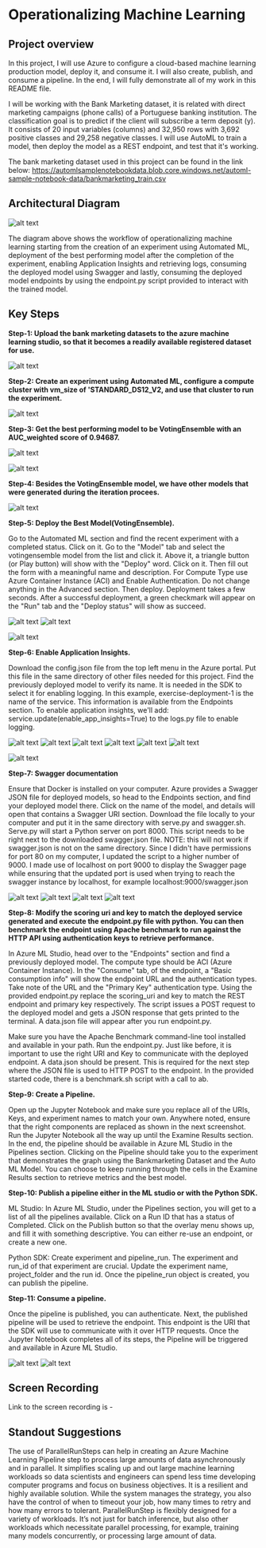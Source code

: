 # Operationalizing Machine Learning

## Project overview
In this project, I will use Azure to configure a cloud-based machine learning production model, deploy it, and consume it. I will also create, publish, and consume a pipeline. In the end, I will fully demonstrate all of my work in this README file.

I will be working with the Bank Marketing dataset, it is related with direct marketing campaigns (phone calls) of a Portuguese banking institution. The classification goal is to predict if the client will subscribe a term deposit (y). It consists of 20 input variables (columns) and 32,950 rows with 3,692 positive classes and 29,258 negative classes. I will use AutoML to train a model, then deploy the model as a REST endpoint, and test that it's working.

The bank marketing dataset used in this project can be found in the link below: https://automlsamplenotebookdata.blob.core.windows.net/automl-sample-notebook-data/bankmarketing_train.csv

## Architectural Diagram
![alt text](https://github.com/Arushikha0408/nd00333_AZMLND_C2/blob/master/starter_files/architecture.PNG)

The diagram above shows the workflow of operationalizing machine learning starting from the creation of an experiment using Automated ML, deployment of the best performing model after the completion of the experiment, enabling Application Insights and retrieving logs, consuming the deployed model using Swagger and lastly, consuming the deployed model endpoints by using the endpoint.py script provided to interact with the trained model.

## Key Steps
**Step-1: Upload the bank marketing datasets to the azure machine learning studio, so that it becomes a readily available registered dataset for use.**

![alt text](https://github.com/Arushikha0408/nd00333_AZMLND_C2/blob/master/starter_files/dataset1.PNG)

**Step-2: Create an experiment using Automated ML, configure a compute cluster with vm_size of 'STANDARD_DS12_V2, and use that cluster to run the experiment.**

![alt text](https://github.com/Arushikha0408/nd00333_AZMLND_C2/blob/master/starter_files/automl_run1.PNG)

**Step-3: Get the best performing model to be VotingEnsemble with an AUC_weighted score of 0.94687.**

![alt text](https://github.com/Arushikha0408/nd00333_AZMLND_C2/blob/master/starter_files/votingensemble1.PNG)

![alt text](https://github.com/Arushikha0408/nd00333_AZMLND_C2/blob/master/starter_files/votingensemble2.PNG)

**Step-4: Besides the VotingEnsemble model, we have other models that were generated during the iteration procees.**

![alt text](https://github.com/Arushikha0408/nd00333_AZMLND_C2/blob/master/starter_files/otheralgo.PNG)

**Step-5: Deploy the Best Model(VotingEnsemble).**

Go to the Automated ML section and find the recent experiment with a completed status. Click on it. Go to the "Model" tab and select the votingensemble model from the list and click it. Above it, a triangle button (or Play button) will show with the "Deploy" word. Click on it. Then fill out the form with a meaningful name and description. For Compute Type use Azure Container Instance (ACI) and Enable Authentication. Do not change anything in the Advanced section. Then deploy. Deployment takes a few seconds. After a successful deployment, a green checkmark will appear on the "Run" tab and the "Deploy status" will show as succeed.

![alt text](https://github.com/Arushikha0408/nd00333_AZMLND_C2/blob/master/starter_files/deploy_details1.PNG)
![alt text](https://github.com/Arushikha0408/nd00333_AZMLND_C2/blob/master/starter_files/deploy_details2.PNG)

![alt text](https://github.com/Arushikha0408/nd00333_AZMLND_C2/blob/master/starter_files/deploy_status.PNG)

**Step-6: Enable Application Insights.**

Download the config.json file from the top left menu in the Azure portal. Put this file in the same directory of other files needed for this project. Find the previously deployed model to verify its name. It is needed in the SDK to select it for enabling logging. In this example, exercise-deployment-1 is the name of the service. This information is available from the Endpoints section. To enable application insights, we'll add: service.update(enable_app_insights=True) to the logs.py file to enable logging.

![alt text](https://github.com/Arushikha0408/nd00333_AZMLND_C2/blob/master/starter_files/logs1.PNG)
![alt text](https://github.com/Arushikha0408/nd00333_AZMLND_C2/blob/master/starter_files/logs2.PNG)
![alt text](https://github.com/Arushikha0408/nd00333_AZMLND_C2/blob/master/starter_files/logs3.PNG)
![alt text](https://github.com/Arushikha0408/nd00333_AZMLND_C2/blob/master/starter_files/logs4.PNG)
![alt text](https://github.com/Arushikha0408/nd00333_AZMLND_C2/blob/master/starter_files/logs5.PNG)
![alt text](https://github.com/Arushikha0408/nd00333_AZMLND_C2/blob/master/starter_files/logs6.PNG)

![alt text](https://github.com/Arushikha0408/nd00333_AZMLND_C2/blob/master/starter_files/deploy_authentication_made_true.PNG)

**Step-7: Swagger documentation**

Ensure that Docker is installed on your computer. Azure provides a Swagger JSON file for deployed models, so head to the Endpoints section, and find your deployed model there. Click on the name of the model, and details will open that contains a Swagger URI section. Download the file locally to your computer and put it in the same directory with serve.py and swagger.sh. Serve.py will start a Python server on port 8000. This script needs to be right next to the downloaded swagger.json file. NOTE: this will not work if swagger.json is not on the same directory. Since I didn't have permissions for port 80 on my computer, I updated the script to a higher number of 9000. I made use of localhost on port 9000 to display the Swagger page while ensuring that the updated port is used when trying to reach the swagger instance by localhost, for example localhost:9000/swagger.json

![alt text](https://github.com/Arushikha0408/nd00333_AZMLND_C2/blob/master/starter_files/swagger1.PNG)
![alt text](https://github.com/Arushikha0408/nd00333_AZMLND_C2/blob/master/starter_files/swagger2.PNG)
![alt text](https://github.com/Arushikha0408/nd00333_AZMLND_C2/blob/master/starter_files/swagger3.PNG)
![alt text](https://github.com/Arushikha0408/nd00333_AZMLND_C2/blob/master/starter_files/swagger4.PNG)

**Step-8: Modify the scoring uri and key to match the deployed service generated and execute the endpoint.py file with python. You can then benchmark the endpoint using Apache benchmark to run against the HTTP API using authentication keys to retrieve performance.**

In Azure ML Studio, head over to the "Endpoints" section and find a previously deployed model. The compute type should be ACI (Azure Container Instance). In the "Consume" tab, of the endpoint, a "Basic consumption info" will show the endpoint URL and the authentication types. Take note of the URL and the "Primary Key" authentication type. Using the provided endpoint.py replace the scoring_uri and key to match the REST endpoint and primary key respectively. The script issues a POST request to the deployed model and gets a JSON response that gets printed to the terminal. A data.json file will appear after you run endpoint.py.

Make sure you have the Apache Benchmark command-line tool installed and available in your path. Run the endpoint.py. Just like before, it is important to use the right URI and Key to communicate with the deployed endpoint. A data.json should be present. This is required for the next step where the JSON file is used to HTTP POST to the endpoint. In the provided started code, there is a benchmark.sh script with a call to ab.


**Step-9: Create a Pipeline.**

Open up the Jupyter Notebook and make sure you replace all of the URIs, Keys, and experiment names to match your own. Anywhere noted, ensure that the right components are replaced as shown in the next screenshot. Run the Jupyter Notebook all the way up until the Examine Results section. In the end, the pipeline should be available in Azure ML Studio in the Pipelines section. Clicking on the Pipeline should take you to the experiment that demonstrates the graph using the Bankmarketing Dataset and the Auto ML Model. You can choose to keep running through the cells in the Examine Results section to retrieve metrics and the best model.

**Step-10: Publish a pipeline either in the ML studio or with the Python SDK.**

ML Studio: In Azure ML Studio, under the Pipelines section, you will get to a list of all the pipelines available. Click on a Run ID that has a status of Completed. Click on the Publish button so that the overlay menu shows up, and fill it with something descriptive. You can either re-use an endpoint, or create a new one.

Python SDK: Create experiment and pipeline_run. The experiment and run_id of that experiment are crucial. Update the experiment name, project_folder and the run id. Once the pipeline_run object is created, you can publish the pipeline.

**Step-11: Consume a pipeline.**

Once the pipeline is published, you can authenticate. Next, the published pipeline will be used to retrieve the endpoint. This endpoint is the URI that the SDK will use to communicate with it over HTTP requests. Once the Jupyter Notebook completes all of its steps, the Pipeline will be triggered and available in Azure ML Studio.

![alt text](https://github.com/Arushikha0408/nd00333_AZMLND_C2/blob/master/starter_files/bakmarketing_pipeline1.PNG)
![alt text](https://github.com/Arushikha0408/nd00333_AZMLND_C2/blob/master/starter_files/bakmarketing_pipeline.PNG)

## Screen Recording
Link to the screen recording is - 

## Standout Suggestions
The use of ParallelRunSteps can help in creating an Azure Machine Learning Pipeline step to process large amounts of data asynchronously and in parallel. It simplifies scaling up and out large machine learning workloads so data scientists and engineers can spend less time developing computer programs and focus on business objectives. It is a resilient and highly available solution. While the system manages the strategy, you also have the control of when to timeout your job, how many times to retry and how many errors to tolerant. ParallelRunStep is flexibly designed for a variety of workloads. It’s not just for batch inference, but also other workloads which necessitate parallel processing, for example, training many models concurrently, or processing large amount of data.
